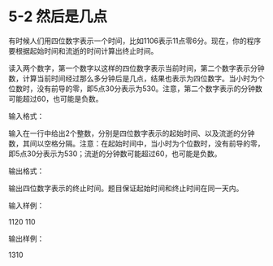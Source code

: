 # 5-2 然后是几点 

有时候人们用四位数字表示一个时间，比如1106表示11点零6分。现在，你的程序要根据起始时间和流逝的时间计算出终止时间。

读入两个数字，第一个数字以这样的四位数字表示当前时间，第二个数字表示分钟数，计算当前时间经过那么多分钟后是几点，结果也表示为四位数字。当小时为个位数时，没有前导的零，即5点30分表示为530。注意，第二个数字表示的分钟数可能超过60，也可能是负数。

输入格式：

输入在一行中给出2个整数，分别是四位数字表示的起始时间、以及流逝的分钟数，其间以空格分隔。注意：在起始时间中，当小时为个位数时，没有前导的零，即5点30分表示为530；流逝的分钟数可能超过60，也可能是负数。

输出格式：

输出四位数字表示的终止时间。题目保证起始时间和终止时间在同一天内。

输入样例：

1120 110

输出样例：

1310

